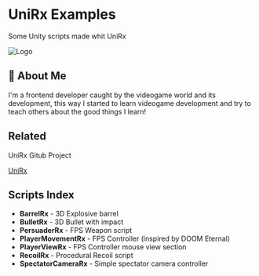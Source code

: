 
# UniRx Examples

Some Unity scripts made whit UniRx


![Logo](https://i.imgur.com/edlSj9x.png)


## 🚀 About Me
I'm a frontend developer caught by the videogame world and its development, this way I started to learn videogame development and try to teach others about the good things I learn!


## Related

UniRx Gitub Project

[UniRx](https://github.com/neuecc/UniRx)


## Scripts Index

- **BarrelRx** - 3D Explosive barrel
- **BulletRx** - 3D Bullet with impact
- **PersuaderRx** - FPS Weapon script
- **PlayerMovementRx** - FPS Controller (inspired by DOOM Eternal)
- **PlayerViewRx** - FPS Controller mouse view section
- **RecoilRx** - Procedural Recoil script
- **SpectatorCameraRx** - Simple spectator camera controller


